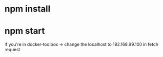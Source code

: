 # npm install
# npm start

If you're in docker-toolbox -> change the localhost to 192.168.99.100 in fetch request
